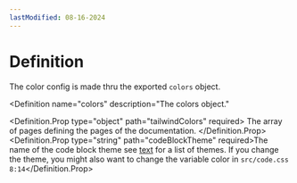 ```yaml
---
lastModified: 08-16-2024
---
```


<script>
  import { Definition } from "$lib/components"
</script>




# Definition

The color config is made thru the exported `colors` object.

<Definition
  name="colors"
  description="The colors object."
>
  <Definition.Prop type="object" path="tailwindColors" required>
    The array of pages defining the pages of the documentation.
  </Definition.Prop>
  <Definition.Prop type="string" path="codeBlockTheme" required>The name of the code block theme see [text](https://shiki.matsu.io/themes) for a list of themes. If you change the theme, you might also want to change the variable color in `src/code.css 8:14`</Definition.Prop>
</Definition>

